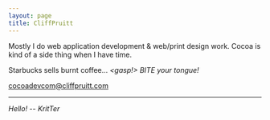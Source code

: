 ```yaml
---
layout: page
title: CliffPruitt
---
```




Mostly I do web application development & web/print design work.
Cocoa is kind of a side thing when I have time.

Starbucks sells burnt coffee... *<gasp!> BITE your tongue!*

cocoadevcom@cliffpruitt.com

----

*Hello! -- KritTer*

